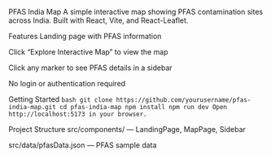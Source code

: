 PFAS India Map
A simple interactive map showing PFAS contamination sites across India.
Built with React, Vite, and React-Leaflet.

Features
Landing page with PFAS information

Click “Explore Interactive Map” to view the map

Click any marker to see PFAS details in a sidebar

No login or authentication required

Getting Started
``bash
git clone https://github.com/yourusername/pfas-india-map.git
cd pfas-india-map
npm install
npm run dev
Open http://localhost:5173 in your browser.``

Project Structure
src/components/ — LandingPage, MapPage, Sidebar

src/data/pfasData.json — PFAS sample data
